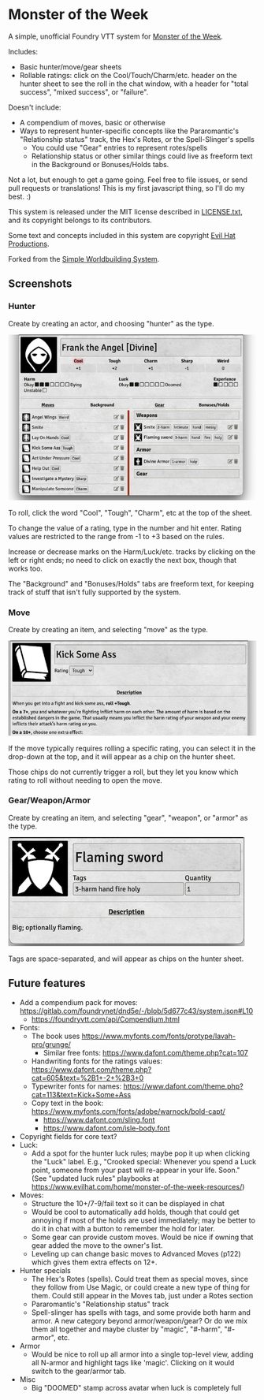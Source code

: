 # Monster of the Week

A simple, unofficial Foundry VTT system for [Monster of the
Week](https://www.evilhat.com/home/monster-of-the-week/).

Includes:

- Basic hunter/move/gear sheets
- Rollable ratings: click on the Cool/Touch/Charm/etc. header on the hunter
  sheet to see the roll in the chat window, with a header for "total success",
  "mixed success", or "failure".

Doesn't include:

- A compendium of moves, basic or otherwise
- Ways to represent hunter-specific concepts like
  the Pararomantic's "Relationship status" track, the Hex's Rotes, or
  the Spell-Slinger's spells
    - You could use "Gear" entries to represent rotes/spells
    - Relationship status or other similar things could live as freeform text
      in the Background or Bonuses/Holds tabs.

Not a lot, but enough to get a game going. Feel free to file issues, or send
pull requests or translations! This is my first javascript thing, so I'll do
my best. :)

This system is released under the MIT license described in
[LICENSE.txt](LICENSE.txt), and its copyright belongs to its contributors.

Some text and concepts included in this system are copyright [Evil Hat
Productions](https://www.evilhat.com/).

Forked from the [Simple Worldbuilding
System](https://gitlab.com/foundrynet/worldbuilding).

## Screenshots

### Hunter

Create by creating an actor, and choosing "hunter" as the type.

![Hunter sheet](docs/images/hunter-sheet.png)

To roll, click the word "Cool", "Tough", "Charm", etc at the top of the sheet.

To change the value of a rating, type in the number and hit enter. Rating values
are restricted to the range from -1 to +3 based on the rules.

Increase or decrease marks on the Harm/Luck/etc. tracks by clicking on the left
or right ends; no need to click on exactly the next box, though that works too.

The "Background" and "Bonuses/Holds" tabs are freeform text, for keeping track
of stuff that isn't fully supported by the system.

### Move

Create by creating an item, and selecting "move" as the type.

![Move sheet](docs/images/move-sheet.png)

If the move typically requires rolling a specific rating, you can select it in
the drop-down at the top, and it will appear as a chip on the hunter sheet.

Those chips do not currently trigger a roll, but they let you know which rating
to roll without needing to open the move.

### Gear/Weapon/Armor

Create by creating an item, and selecting "gear", "weapon", or "armor" as the type.

![Gear sheet](docs/images/gear-sheet.png)

Tags are space-separated, and will appear as chips on the hunter
sheet.

## Future features

- Add a compendium pack for moves:
  https://gitlab.com/foundrynet/dnd5e/-/blob/5d677c43/system.json#L10
  - https://foundryvtt.com/api/Compendium.html
- Fonts:
  - The book uses https://www.myfonts.com/fonts/protype/lavah-pro/grunge/
    - Similar free fonts: https://www.dafont.com/theme.php?cat=107
  - Handwriting fonts for the ratings values:
    https://www.dafont.com/theme.php?cat=605&text=%2B1+-2+%2B3+0
  - Typewriter fonts for names:
    https://www.dafont.com/theme.php?cat=113&text=Kick+Some+Ass
  - Copy text in the book:
    https://www.myfonts.com/fonts/adobe/warnock/bold-capt/
    - https://www.dafont.com/sling.font
    - https://www.dafont.com/isle-body.font
- Copyright fields for core text?
- Luck:
  - Add a spot for the hunter luck rules; maybe pop it up when clicking
    the "Luck" label. E.g., "Crooked special: Whenever you spend a Luck point,
    someone from your past will re-appear in your life. Soon."
    (See "updated luck rules" playbooks at
    https://www.evilhat.com/home/monster-of-the-week-resources/)
- Moves:
  - Structure the 10+/7-9/fail text so it can be displayed in chat
  - Would be cool to automatically add holds, though that could get
    annoying if most of the holds are used immediately; may be better
    to do it in chat with a button to remember the hold for later.
  - Some gear can provide custom moves. Would be nice if owning that gear
    added the move to the owner's list.
  - Leveling up can change basic moves to Advanced Moves (p122) which gives
    them extra effects on 12+.
- Hunter specials
  - The Hex's Rotes (spells). Could treat them as special
    moves, since they follow from Use Magic, or could create a new type
    of thing for them. Could still appear in the Moves tab, just under
    a Rotes section
  - Pararomantic's "Relationship status" track
  - Spell-slinger has spells with tags, and some provide both harm and
    armor. A new category beyond armor/weapon/gear? Or do we mix them
    all together and maybe cluster by "magic", "#-harm", "#-armor", etc.
- Armor
  - Would be nice to roll up all armor into a single top-level view,
    adding all N-armor and highlight tags like 'magic'. Clicking on it
    would switch to the gear/armor tab.
- Misc
  - Big "DOOMED" stamp across avatar when luck is completely full
